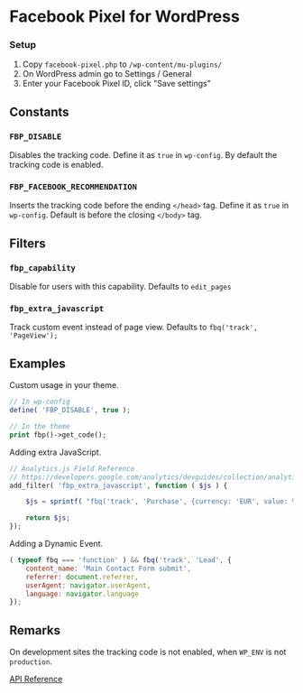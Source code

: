 # Facebook Pixel for WordPress

### Setup

1. Copy `facebook-pixel.php` to `/wp-content/mu-plugins/`
1. On WordPress admin go to Settings / General
1. Enter your Facebook Pixel ID, click "Save settings"

## Constants

### `FBP_DISABLE`

Disables the tracking code.
Define it as `true` in `wp-config`.
By default the tracking code is enabled.

### `FBP_FACEBOOK_RECOMMENDATION`

Inserts the tracking code before the ending `</head>` tag.
Define it as `true` in `wp-config`.
Default is before the closing `</body>` tag.

## Filters

### `fbp_capability`

Disable for users with this capability. Defaults to `edit_pages`

### `fbp_extra_javascript`

Track custom event instead of page view. Defaults to `fbq('track', 'PageView');`

## Examples

Custom usage in your theme.

```php
// In wp-config
define( 'FBP_DISABLE', true );

// In the theme
print fbp()->get_code();
```

Adding extra JavaScript.

```php
// Analytics.js Field Reference
// https://developers.google.com/analytics/devguides/collection/analyticsjs/field-reference
add_filter( 'fbp_extra_javascript', function ( $js ) {

    $js = sprintf( "fbq('track', 'Purchase', {currency: 'EUR', value: %.2f});", $cart_total );

    return $js;
});
```

Adding a Dynamic Event.

```js
( typeof fbq === 'function' ) && fbq('track', 'Lead', {
    content_name: 'Main Contact Form submit',
    referrer: document.referrer,
    userAgent: navigator.userAgent,
    language: navigator.language
});
```

## Remarks

On development sites the tracking code is not enabled, when `WP_ENV` is not `production`.

[API Reference](https://developers.facebook.com/docs/facebook-pixel/api-reference)
